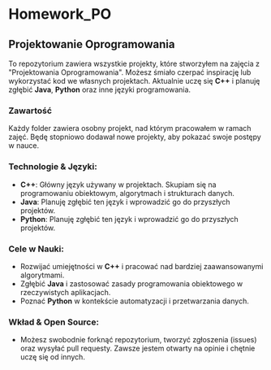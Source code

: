 # Homework_PO

## Projektowanie Oprogramowania

To repozytorium zawiera wszystkie projekty, które stworzyłem na zajęcia z "Projektowania Oprogramowania". Możesz śmiało czerpać inspirację lub wykorzystać kod we własnych projektach. Aktualnie uczę się **C++** i planuję zgłębić **Java**, **Python** oraz inne języki programowania.

### Zawartość
Każdy folder zawiera osobny projekt, nad którym pracowałem w ramach zajęć. Będę stopniowo dodawał nowe projekty, aby pokazać swoje postępy w nauce.

### Technologie & Języki:
- **C++**: Główny język używany w projektach. Skupiam się na programowaniu obiektowym, algorytmach i strukturach danych.
- **Java**: Planuję zgłębić ten język i wprowadzić go do przyszłych projektów.
- **Python**: Planuję zgłębić ten język i wprowadzić go do przyszłych projektów.

### Cele w Nauki:
- Rozwijać umiejętności w **C++** i pracować nad bardziej zaawansowanymi algorytmami.
- Zgłębić **Java** i zastosować zasady programowania obiektowego w rzeczywistych aplikacjach.
- Poznać **Python** w kontekście automatyzacji i przetwarzania danych.

### Wkład & Open Source:
- Możesz swobodnie forknąć repozytorium, tworzyć zgłoszenia (issues) oraz wysyłać pull requesty. Zawsze jestem otwarty na opinie i chętnie uczę się od innych.
